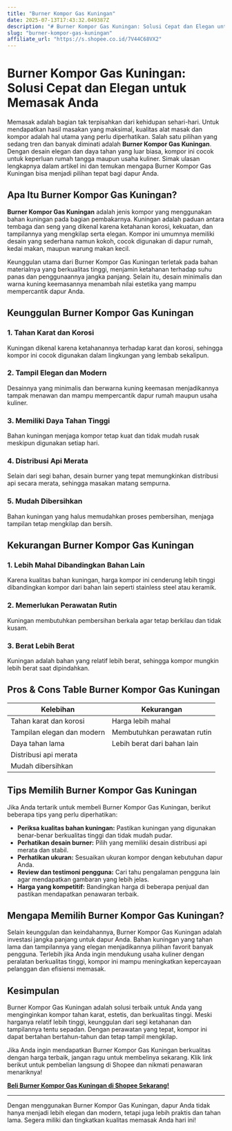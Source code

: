 ```yaml
---
title: "Burner Kompor Gas Kuningan"
date: 2025-07-13T17:43:32.049387Z
description: "# Burner Kompor Gas Kuningan: Solusi Cepat dan Elegan untuk Memasak Anda..."
slug: "burner-kompor-gas-kuningan"
affiliate_url: "https://s.shopee.co.id/7V44C68VX2"
---
```

# Burner Kompor Gas Kuningan: Solusi Cepat dan Elegan untuk Memasak Anda

Memasak adalah bagian tak terpisahkan dari kehidupan sehari-hari. Untuk mendapatkan hasil masakan yang maksimal, kualitas alat masak dan kompor adalah hal utama yang perlu diperhatikan. Salah satu pilihan yang sedang tren dan banyak diminati adalah **Burner Kompor Gas Kuningan**. Dengan desain elegan dan daya tahan yang luar biasa, kompor ini cocok untuk keperluan rumah tangga maupun usaha kuliner. Simak ulasan lengkapnya dalam artikel ini dan temukan mengapa Burner Kompor Gas Kuningan bisa menjadi pilihan tepat bagi dapur Anda.

## Apa Itu Burner Kompor Gas Kuningan?

**Burner Kompor Gas Kuningan** adalah jenis kompor yang menggunakan bahan kuningan pada bagian pembakarnya. Kuningan adalah paduan antara tembaga dan seng yang dikenal karena ketahanan korosi, kekuatan, dan tampilannya yang mengkilap serta elegan. Kompor ini umumnya memiliki desain yang sederhana namun kokoh, cocok digunakan di dapur rumah, kedai makan, maupun warung makan kecil.

Keunggulan utama dari Burner Kompor Gas Kuningan terletak pada bahan materialnya yang berkualitas tinggi, menjamin ketahanan terhadap suhu panas dan penggunaannya jangka panjang. Selain itu, desain minimalis dan warna kuning keemasannya menambah nilai estetika yang mampu mempercantik dapur Anda.

## Keunggulan Burner Kompor Gas Kuningan

### 1. **Tahan Karat dan Korosi**
Kuningan dikenal karena ketahanannya terhadap karat dan korosi, sehingga kompor ini cocok digunakan dalam lingkungan yang lembab sekalipun.

### 2. **Tampil Elegan dan Modern**
Desainnya yang minimalis dan berwarna kuning keemasan menjadikannya tampak menawan dan mampu mempercantik dapur rumah maupun usaha kuliner.

### 3. **Memiliki Daya Tahan Tinggi**
Bahan kuningan menjaga kompor tetap kuat dan tidak mudah rusak meskipun digunakan setiap hari.

### 4. **Distribusi Api Merata**
Selain dari segi bahan, desain burner yang tepat memungkinkan distribusi api secara merata, sehingga masakan matang sempurna.

### 5. **Mudah Dibersihkan**
Bahan kuningan yang halus memudahkan proses pembersihan, menjaga tampilan tetap mengkilap dan bersih.

## Kekurangan Burner Kompor Gas Kuningan

### 1. **Lebih Mahal Dibandingkan Bahan Lain**
Karena kualitas bahan kuningan, harga kompor ini cenderung lebih tinggi dibandingkan kompor dari bahan lain seperti stainless steel atau keramik.

### 2. **Memerlukan Perawatan Rutin**
Kuningan membutuhkan pembersihan berkala agar tetap berkilau dan tidak kusam.

### 3. **Berat Lebih Berat**
Kuningan adalah bahan yang relatif lebih berat, sehingga kompor mungkin lebih berat saat dipindahkan.

## Pros & Cons Table Burner Kompor Gas Kuningan

| Kelebihan                               | Kekurangan                       |
|----------------------------------------|----------------------------------|
| Tahan karat dan korosi               | Harga lebih mahal               |
| Tampilan elegan dan modern           | Membutuhkan perawatan rutin    |
| Daya tahan lama                      | Lebih berat dari bahan lain    |
| Distribusi api merata                |                               |
| Mudah dibersihkan                    |                               |

## Tips Memilih Burner Kompor Gas Kuningan

Jika Anda tertarik untuk membeli Burner Kompor Gas Kuningan, berikut beberapa tips yang perlu diperhatikan:

- **Periksa kualitas bahan kuningan:** Pastikan kuningan yang digunakan benar-benar berkualitas tinggi dan tidak mudah pudar.
- **Perhatikan desain burner:** Pilih yang memiliki desain distribusi api merata dan stabil.
- **Perhatikan ukuran:** Sesuaikan ukuran kompor dengan kebutuhan dapur Anda.
- **Review dan testimoni pengguna:** Cari tahu pengalaman pengguna lain agar mendapatkan gambaran yang lebih jelas.
- **Harga yang kompetitif:** Bandingkan harga di beberapa penjual dan pastikan mendapatkan penawaran terbaik.

## Mengapa Memilih Burner Kompor Gas Kuningan?

Selain keunggulan dan keindahannya, Burner Kompor Gas Kuningan adalah investasi jangka panjang untuk dapur Anda. Bahan kuningan yang tahan lama dan tampilannya yang elegan menjadikannya pilihan favorit banyak pengguna. Terlebih jika Anda ingin mendukung usaha kuliner dengan peralatan berkualitas tinggi, kompor ini mampu meningkatkan kepercayaan pelanggan dan efisiensi memasak.

## Kesimpulan

Burner Kompor Gas Kuningan adalah solusi terbaik untuk Anda yang menginginkan kompor tahan karat, estetis, dan berkualitas tinggi. Meski harganya relatif lebih tinggi, keunggulan dari segi ketahanan dan tampilannya tentu sepadan. Dengan perawatan yang tepat, kompor ini dapat bertahan bertahun-tahun dan tetap tampil mengkilap.

Jika Anda ingin mendapatkan Burner Kompor Gas Kuningan berkualitas dengan harga terbaik, jangan ragu untuk membelinya sekarang. Klik link berikut untuk pembelian langsung di Shopee dan nikmati penawaran menariknya!  

**[Beli Burner Kompor Gas Kuningan di Shopee Sekarang!](https://s.shopee.co.id/7V44C68VX2)**

---

Dengan menggunakan Burner Kompor Gas Kuningan, dapur Anda tidak hanya menjadi lebih elegan dan modern, tetapi juga lebih praktis dan tahan lama. Segera miliki dan tingkatkan kualitas memasak Anda hari ini!